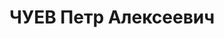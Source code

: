 ---
title: ЧУЕВ Петр Алексеевич
description: '1896, м. Воронеж, Російська Федерація, росіянин, член ВКП(б), освіта
  середня, прож.: м. Рубіжне, голова райради Тсоавіахіму

  Військовою колегією Верховного суду СРСР 1 грудня 1937 р. засуджений до розстрілу.
  Вирок виконано 2 грудня 1937 року.

  Реабілітований у 1993 р.'
---